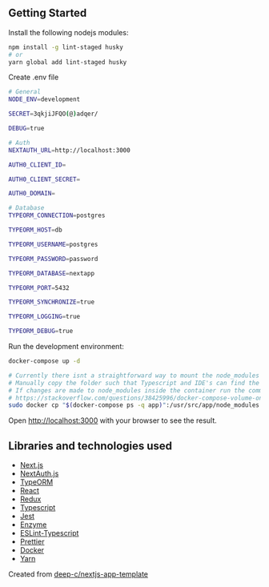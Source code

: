 ## Getting Started

Install the following nodejs modules:

```bash
npm install -g lint-staged husky
# or
yarn global add lint-staged husky
```

Create .env file

```bash
# General
NODE_ENV=development

SECRET=3qkjiJFQO(@)adqer/

DEBUG=true

# Auth
NEXTAUTH_URL=http://localhost:3000

AUTH0_CLIENT_ID=

AUTH0_CLIENT_SECRET=

AUTH0_DOMAIN=

# Database
TYPEORM_CONNECTION=postgres

TYPEORM_HOST=db

TYPEORM_USERNAME=postgres

TYPEORM_PASSWORD=password

TYPEORM_DATABASE=nextapp

TYPEORM_PORT=5432

TYPEORM_SYNCHRONIZE=true

TYPEORM_LOGGING=true

TYPEORM_DEBUG=true

```

Run the development environment:

```bash
docker-compose up -d

# Currently there isnt a straightforward way to mount the node_modules folder on the host
# Manually copy the folder such that Typescript and IDE's can find the type declarations
# If changes are made to node_modules inside the container run the command again.
# https://stackoverflow.com/questions/38425996/docker-compose-volume-on-node-modules-but-is-empty
sudo docker cp "$(docker-compose ps -q app)":/usr/src/app/node_modules .
```

Open [http://localhost:3000](http://localhost:3000) with your browser to see the result.

## Libraries and technologies used

-   [Next.js](https://nextjs.org/docs)
-   [NextAuth.js](https://github.com/nextauthjs/next-auth)
-   [TypeORM](https://typeorm.io/#/)
-   [React](https://reactjs.org/docs/getting-started.html)
-   [Redux](https://redux-toolkit.js.org/introduction/quick-start)
-   [Typescript](https://www.typescriptlang.org/docs/home.html)
-   [Jest](https://jestjs.io/docs/en/getting-started.html)
-   [Enzyme](https://enzymejs.github.io/enzyme/)
-   [ESLint-Typescript](https://github.com/typescript-eslint/typescript-eslint)
-   [Prettier](https://prettier.io/docs/en/index.html)
-   [Docker](https://docs.docker.com/reference/)
-   [Yarn](https://classic.yarnpkg.com/en/docs/)

Created from [deep-c/nextjs-app-template](https://github.com/deep-c/nextjs-app-template)
